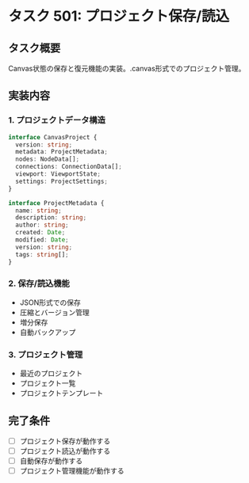 # タスク 501: プロジェクト保存/読込

## タスク概要

Canvas状態の保存と復元機能の実装。.canvas形式でのプロジェクト管理。

## 実装内容

### 1. プロジェクトデータ構造
```typescript
interface CanvasProject {
  version: string;
  metadata: ProjectMetadata;
  nodes: NodeData[];
  connections: ConnectionData[];
  viewport: ViewportState;
  settings: ProjectSettings;
}

interface ProjectMetadata {
  name: string;
  description: string;
  author: string;
  created: Date;
  modified: Date;
  version: string;
  tags: string[];
}
```

### 2. 保存/読込機能
- JSON形式での保存
- 圧縮とバージョン管理
- 増分保存
- 自動バックアップ

### 3. プロジェクト管理
- 最近のプロジェクト
- プロジェクト一覧
- プロジェクトテンプレート

## 完了条件
- [ ] プロジェクト保存が動作する
- [ ] プロジェクト読込が動作する
- [ ] 自動保存が動作する
- [ ] プロジェクト管理機能が動作する
